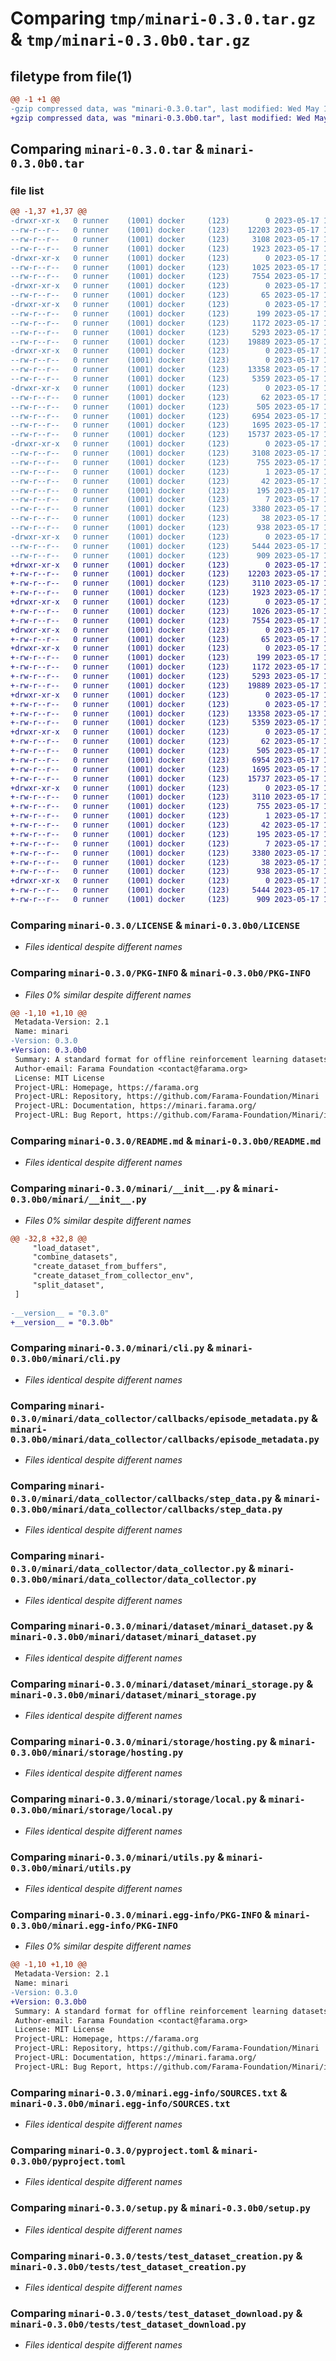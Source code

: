 # Comparing `tmp/minari-0.3.0.tar.gz` & `tmp/minari-0.3.0b0.tar.gz`

## filetype from file(1)

```diff
@@ -1 +1 @@
-gzip compressed data, was "minari-0.3.0.tar", last modified: Wed May 17 14:59:57 2023, max compression
+gzip compressed data, was "minari-0.3.0b0.tar", last modified: Wed May 17 14:20:16 2023, max compression
```

## Comparing `minari-0.3.0.tar` & `minari-0.3.0b0.tar`

### file list

```diff
@@ -1,37 +1,37 @@
-drwxr-xr-x   0 runner    (1001) docker     (123)        0 2023-05-17 14:59:57.741129 minari-0.3.0/
--rw-r--r--   0 runner    (1001) docker     (123)    12203 2023-05-17 14:59:45.000000 minari-0.3.0/LICENSE
--rw-r--r--   0 runner    (1001) docker     (123)     3108 2023-05-17 14:59:57.741129 minari-0.3.0/PKG-INFO
--rw-r--r--   0 runner    (1001) docker     (123)     1923 2023-05-17 14:59:45.000000 minari-0.3.0/README.md
-drwxr-xr-x   0 runner    (1001) docker     (123)        0 2023-05-17 14:59:57.737129 minari-0.3.0/minari/
--rw-r--r--   0 runner    (1001) docker     (123)     1025 2023-05-17 14:59:45.000000 minari-0.3.0/minari/__init__.py
--rw-r--r--   0 runner    (1001) docker     (123)     7554 2023-05-17 14:59:45.000000 minari-0.3.0/minari/cli.py
-drwxr-xr-x   0 runner    (1001) docker     (123)        0 2023-05-17 14:59:57.737129 minari-0.3.0/minari/data_collector/
--rw-r--r--   0 runner    (1001) docker     (123)       65 2023-05-17 14:59:45.000000 minari-0.3.0/minari/data_collector/__init__.py
-drwxr-xr-x   0 runner    (1001) docker     (123)        0 2023-05-17 14:59:57.737129 minari-0.3.0/minari/data_collector/callbacks/
--rw-r--r--   0 runner    (1001) docker     (123)      199 2023-05-17 14:59:45.000000 minari-0.3.0/minari/data_collector/callbacks/__init__.py
--rw-r--r--   0 runner    (1001) docker     (123)     1172 2023-05-17 14:59:45.000000 minari-0.3.0/minari/data_collector/callbacks/episode_metadata.py
--rw-r--r--   0 runner    (1001) docker     (123)     5293 2023-05-17 14:59:45.000000 minari-0.3.0/minari/data_collector/callbacks/step_data.py
--rw-r--r--   0 runner    (1001) docker     (123)    19889 2023-05-17 14:59:45.000000 minari-0.3.0/minari/data_collector/data_collector.py
-drwxr-xr-x   0 runner    (1001) docker     (123)        0 2023-05-17 14:59:57.737129 minari-0.3.0/minari/dataset/
--rw-r--r--   0 runner    (1001) docker     (123)        0 2023-05-17 14:59:45.000000 minari-0.3.0/minari/dataset/__init__.py
--rw-r--r--   0 runner    (1001) docker     (123)    13358 2023-05-17 14:59:45.000000 minari-0.3.0/minari/dataset/minari_dataset.py
--rw-r--r--   0 runner    (1001) docker     (123)     5359 2023-05-17 14:59:45.000000 minari-0.3.0/minari/dataset/minari_storage.py
-drwxr-xr-x   0 runner    (1001) docker     (123)        0 2023-05-17 14:59:57.741129 minari-0.3.0/minari/storage/
--rw-r--r--   0 runner    (1001) docker     (123)       62 2023-05-17 14:59:45.000000 minari-0.3.0/minari/storage/__init__.py
--rw-r--r--   0 runner    (1001) docker     (123)      505 2023-05-17 14:59:45.000000 minari-0.3.0/minari/storage/datasets_root_dir.py
--rw-r--r--   0 runner    (1001) docker     (123)     6954 2023-05-17 14:59:45.000000 minari-0.3.0/minari/storage/hosting.py
--rw-r--r--   0 runner    (1001) docker     (123)     1695 2023-05-17 14:59:45.000000 minari-0.3.0/minari/storage/local.py
--rw-r--r--   0 runner    (1001) docker     (123)    15737 2023-05-17 14:59:45.000000 minari-0.3.0/minari/utils.py
-drwxr-xr-x   0 runner    (1001) docker     (123)        0 2023-05-17 14:59:57.737129 minari-0.3.0/minari.egg-info/
--rw-r--r--   0 runner    (1001) docker     (123)     3108 2023-05-17 14:59:57.000000 minari-0.3.0/minari.egg-info/PKG-INFO
--rw-r--r--   0 runner    (1001) docker     (123)      755 2023-05-17 14:59:57.000000 minari-0.3.0/minari.egg-info/SOURCES.txt
--rw-r--r--   0 runner    (1001) docker     (123)        1 2023-05-17 14:59:57.000000 minari-0.3.0/minari.egg-info/dependency_links.txt
--rw-r--r--   0 runner    (1001) docker     (123)       42 2023-05-17 14:59:57.000000 minari-0.3.0/minari.egg-info/entry_points.txt
--rw-r--r--   0 runner    (1001) docker     (123)      195 2023-05-17 14:59:57.000000 minari-0.3.0/minari.egg-info/requires.txt
--rw-r--r--   0 runner    (1001) docker     (123)        7 2023-05-17 14:59:57.000000 minari-0.3.0/minari.egg-info/top_level.txt
--rw-r--r--   0 runner    (1001) docker     (123)     3380 2023-05-17 14:59:45.000000 minari-0.3.0/pyproject.toml
--rw-r--r--   0 runner    (1001) docker     (123)       38 2023-05-17 14:59:57.741129 minari-0.3.0/setup.cfg
--rw-r--r--   0 runner    (1001) docker     (123)      938 2023-05-17 14:59:45.000000 minari-0.3.0/setup.py
-drwxr-xr-x   0 runner    (1001) docker     (123)        0 2023-05-17 14:59:57.741129 minari-0.3.0/tests/
--rw-r--r--   0 runner    (1001) docker     (123)     5444 2023-05-17 14:59:45.000000 minari-0.3.0/tests/test_dataset_creation.py
--rw-r--r--   0 runner    (1001) docker     (123)      909 2023-05-17 14:59:45.000000 minari-0.3.0/tests/test_dataset_download.py
+drwxr-xr-x   0 runner    (1001) docker     (123)        0 2023-05-17 14:20:16.510837 minari-0.3.0b0/
+-rw-r--r--   0 runner    (1001) docker     (123)    12203 2023-05-17 14:20:00.000000 minari-0.3.0b0/LICENSE
+-rw-r--r--   0 runner    (1001) docker     (123)     3110 2023-05-17 14:20:16.510837 minari-0.3.0b0/PKG-INFO
+-rw-r--r--   0 runner    (1001) docker     (123)     1923 2023-05-17 14:20:00.000000 minari-0.3.0b0/README.md
+drwxr-xr-x   0 runner    (1001) docker     (123)        0 2023-05-17 14:20:16.502837 minari-0.3.0b0/minari/
+-rw-r--r--   0 runner    (1001) docker     (123)     1026 2023-05-17 14:20:00.000000 minari-0.3.0b0/minari/__init__.py
+-rw-r--r--   0 runner    (1001) docker     (123)     7554 2023-05-17 14:20:00.000000 minari-0.3.0b0/minari/cli.py
+drwxr-xr-x   0 runner    (1001) docker     (123)        0 2023-05-17 14:20:16.506837 minari-0.3.0b0/minari/data_collector/
+-rw-r--r--   0 runner    (1001) docker     (123)       65 2023-05-17 14:20:00.000000 minari-0.3.0b0/minari/data_collector/__init__.py
+drwxr-xr-x   0 runner    (1001) docker     (123)        0 2023-05-17 14:20:16.506837 minari-0.3.0b0/minari/data_collector/callbacks/
+-rw-r--r--   0 runner    (1001) docker     (123)      199 2023-05-17 14:20:00.000000 minari-0.3.0b0/minari/data_collector/callbacks/__init__.py
+-rw-r--r--   0 runner    (1001) docker     (123)     1172 2023-05-17 14:20:00.000000 minari-0.3.0b0/minari/data_collector/callbacks/episode_metadata.py
+-rw-r--r--   0 runner    (1001) docker     (123)     5293 2023-05-17 14:20:00.000000 minari-0.3.0b0/minari/data_collector/callbacks/step_data.py
+-rw-r--r--   0 runner    (1001) docker     (123)    19889 2023-05-17 14:20:00.000000 minari-0.3.0b0/minari/data_collector/data_collector.py
+drwxr-xr-x   0 runner    (1001) docker     (123)        0 2023-05-17 14:20:16.506837 minari-0.3.0b0/minari/dataset/
+-rw-r--r--   0 runner    (1001) docker     (123)        0 2023-05-17 14:20:00.000000 minari-0.3.0b0/minari/dataset/__init__.py
+-rw-r--r--   0 runner    (1001) docker     (123)    13358 2023-05-17 14:20:00.000000 minari-0.3.0b0/minari/dataset/minari_dataset.py
+-rw-r--r--   0 runner    (1001) docker     (123)     5359 2023-05-17 14:20:00.000000 minari-0.3.0b0/minari/dataset/minari_storage.py
+drwxr-xr-x   0 runner    (1001) docker     (123)        0 2023-05-17 14:20:16.506837 minari-0.3.0b0/minari/storage/
+-rw-r--r--   0 runner    (1001) docker     (123)       62 2023-05-17 14:20:00.000000 minari-0.3.0b0/minari/storage/__init__.py
+-rw-r--r--   0 runner    (1001) docker     (123)      505 2023-05-17 14:20:00.000000 minari-0.3.0b0/minari/storage/datasets_root_dir.py
+-rw-r--r--   0 runner    (1001) docker     (123)     6954 2023-05-17 14:20:00.000000 minari-0.3.0b0/minari/storage/hosting.py
+-rw-r--r--   0 runner    (1001) docker     (123)     1695 2023-05-17 14:20:00.000000 minari-0.3.0b0/minari/storage/local.py
+-rw-r--r--   0 runner    (1001) docker     (123)    15737 2023-05-17 14:20:00.000000 minari-0.3.0b0/minari/utils.py
+drwxr-xr-x   0 runner    (1001) docker     (123)        0 2023-05-17 14:20:16.506837 minari-0.3.0b0/minari.egg-info/
+-rw-r--r--   0 runner    (1001) docker     (123)     3110 2023-05-17 14:20:16.000000 minari-0.3.0b0/minari.egg-info/PKG-INFO
+-rw-r--r--   0 runner    (1001) docker     (123)      755 2023-05-17 14:20:16.000000 minari-0.3.0b0/minari.egg-info/SOURCES.txt
+-rw-r--r--   0 runner    (1001) docker     (123)        1 2023-05-17 14:20:16.000000 minari-0.3.0b0/minari.egg-info/dependency_links.txt
+-rw-r--r--   0 runner    (1001) docker     (123)       42 2023-05-17 14:20:16.000000 minari-0.3.0b0/minari.egg-info/entry_points.txt
+-rw-r--r--   0 runner    (1001) docker     (123)      195 2023-05-17 14:20:16.000000 minari-0.3.0b0/minari.egg-info/requires.txt
+-rw-r--r--   0 runner    (1001) docker     (123)        7 2023-05-17 14:20:16.000000 minari-0.3.0b0/minari.egg-info/top_level.txt
+-rw-r--r--   0 runner    (1001) docker     (123)     3380 2023-05-17 14:20:00.000000 minari-0.3.0b0/pyproject.toml
+-rw-r--r--   0 runner    (1001) docker     (123)       38 2023-05-17 14:20:16.510837 minari-0.3.0b0/setup.cfg
+-rw-r--r--   0 runner    (1001) docker     (123)      938 2023-05-17 14:20:00.000000 minari-0.3.0b0/setup.py
+drwxr-xr-x   0 runner    (1001) docker     (123)        0 2023-05-17 14:20:16.506837 minari-0.3.0b0/tests/
+-rw-r--r--   0 runner    (1001) docker     (123)     5444 2023-05-17 14:20:00.000000 minari-0.3.0b0/tests/test_dataset_creation.py
+-rw-r--r--   0 runner    (1001) docker     (123)      909 2023-05-17 14:20:00.000000 minari-0.3.0b0/tests/test_dataset_download.py
```

### Comparing `minari-0.3.0/LICENSE` & `minari-0.3.0b0/LICENSE`

 * *Files identical despite different names*

### Comparing `minari-0.3.0/PKG-INFO` & `minari-0.3.0b0/PKG-INFO`

 * *Files 0% similar despite different names*

```diff
@@ -1,10 +1,10 @@
 Metadata-Version: 2.1
 Name: minari
-Version: 0.3.0
+Version: 0.3.0b0
 Summary: A standard format for offline reinforcement learning datasets, with popular reference datasets and related utilities.
 Author-email: Farama Foundation <contact@farama.org>
 License: MIT License
 Project-URL: Homepage, https://farama.org
 Project-URL: Repository, https://github.com/Farama-Foundation/Minari
 Project-URL: Documentation, https://minari.farama.org/
 Project-URL: Bug Report, https://github.com/Farama-Foundation/Minari/issues
```

### Comparing `minari-0.3.0/README.md` & `minari-0.3.0b0/README.md`

 * *Files identical despite different names*

### Comparing `minari-0.3.0/minari/__init__.py` & `minari-0.3.0b0/minari/__init__.py`

 * *Files 0% similar despite different names*

```diff
@@ -32,8 +32,8 @@
     "load_dataset",
     "combine_datasets",
     "create_dataset_from_buffers",
     "create_dataset_from_collector_env",
     "split_dataset",
 ]
 
-__version__ = "0.3.0"
+__version__ = "0.3.0b"
```

### Comparing `minari-0.3.0/minari/cli.py` & `minari-0.3.0b0/minari/cli.py`

 * *Files identical despite different names*

### Comparing `minari-0.3.0/minari/data_collector/callbacks/episode_metadata.py` & `minari-0.3.0b0/minari/data_collector/callbacks/episode_metadata.py`

 * *Files identical despite different names*

### Comparing `minari-0.3.0/minari/data_collector/callbacks/step_data.py` & `minari-0.3.0b0/minari/data_collector/callbacks/step_data.py`

 * *Files identical despite different names*

### Comparing `minari-0.3.0/minari/data_collector/data_collector.py` & `minari-0.3.0b0/minari/data_collector/data_collector.py`

 * *Files identical despite different names*

### Comparing `minari-0.3.0/minari/dataset/minari_dataset.py` & `minari-0.3.0b0/minari/dataset/minari_dataset.py`

 * *Files identical despite different names*

### Comparing `minari-0.3.0/minari/dataset/minari_storage.py` & `minari-0.3.0b0/minari/dataset/minari_storage.py`

 * *Files identical despite different names*

### Comparing `minari-0.3.0/minari/storage/hosting.py` & `minari-0.3.0b0/minari/storage/hosting.py`

 * *Files identical despite different names*

### Comparing `minari-0.3.0/minari/storage/local.py` & `minari-0.3.0b0/minari/storage/local.py`

 * *Files identical despite different names*

### Comparing `minari-0.3.0/minari/utils.py` & `minari-0.3.0b0/minari/utils.py`

 * *Files identical despite different names*

### Comparing `minari-0.3.0/minari.egg-info/PKG-INFO` & `minari-0.3.0b0/minari.egg-info/PKG-INFO`

 * *Files 0% similar despite different names*

```diff
@@ -1,10 +1,10 @@
 Metadata-Version: 2.1
 Name: minari
-Version: 0.3.0
+Version: 0.3.0b0
 Summary: A standard format for offline reinforcement learning datasets, with popular reference datasets and related utilities.
 Author-email: Farama Foundation <contact@farama.org>
 License: MIT License
 Project-URL: Homepage, https://farama.org
 Project-URL: Repository, https://github.com/Farama-Foundation/Minari
 Project-URL: Documentation, https://minari.farama.org/
 Project-URL: Bug Report, https://github.com/Farama-Foundation/Minari/issues
```

### Comparing `minari-0.3.0/minari.egg-info/SOURCES.txt` & `minari-0.3.0b0/minari.egg-info/SOURCES.txt`

 * *Files identical despite different names*

### Comparing `minari-0.3.0/pyproject.toml` & `minari-0.3.0b0/pyproject.toml`

 * *Files identical despite different names*

### Comparing `minari-0.3.0/setup.py` & `minari-0.3.0b0/setup.py`

 * *Files identical despite different names*

### Comparing `minari-0.3.0/tests/test_dataset_creation.py` & `minari-0.3.0b0/tests/test_dataset_creation.py`

 * *Files identical despite different names*

### Comparing `minari-0.3.0/tests/test_dataset_download.py` & `minari-0.3.0b0/tests/test_dataset_download.py`

 * *Files identical despite different names*

